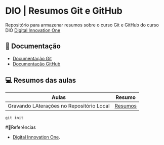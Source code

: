 
# DIO | Resumos Git e GitHub

Repositório para armazenar resumos sobre o curso Git e GitHub do curso DIO [Digital Innovation One](https://www.dio.me/)

## 📒 Documentação
- [Documentação Git](https://git-scm.com/doc)
- [Documentação GitHub](https://docs.github.com/) 

## 💻 Resumos das aulas

| Aulas     | Resumo     |
|-----------|-------------|
| Gravando LAterações no Repositório Local | [Resumos]() |

```
git init 
```
#🔎Referências
- [Digital Innovation One]().
